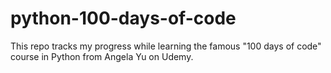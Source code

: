 # python-100-days-of-code
This repo tracks my progress while learning the famous "100 days of code" course in Python from Angela Yu on Udemy.
